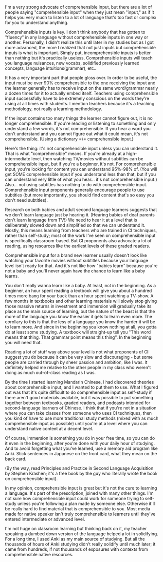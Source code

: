 I'm a very strong advocate of comprehensible input, but there are a lot of people saying "comprehensible input" when they just mean "input," as if it helps you very much to listen to a lot of language that's too fast or complex for you to understand anything.

Comprehensible inputs is key. I don't think anybody that has gotten to "fluency" in any language without comprehensible inputs in one way or another. Personally, I didn't realize this until later in my studies but as I got more advanced, the more I realized that not just inputs but comprehensible inputs is what is important. Simply put, incomprehensible inputs is better than nothing but it's practically useless. Comprehensible inputs will teach you language nuisances, new vocabs, solidified previously learned concepts, language intuitions(grammar), etc..

It has a very important part that people gloss over. In order to be useful, the input must be over 90% comprehensible to the one receiving the input and the learner generally has to receive input on the same word/grammar nearly a dozen times for it to actually embed itself. Teachers using comprehensible input successfully have to be extremely conscious on the words they're using at all times with students. I mention teachers because it's a teaching methodology, not really a learning methodology.

If the input contains too many things the learner cannot figure out, it is no longer comprehensible. If you're reading or listening to something and only understand a few words, it's not comprehensible. If you hear a word you don't understand and you cannot figure out what it could mean, it's not comprehensible. (Using a dictionary =/= comprehensible input.)

Here's the thing: it's not comprehensible input unless you can understand it. That is what "comprehensible" means. If you're already at a high-intermediate level, then watching TV/movies without subtitles can be comprehensible input, but if you're a beginner, it's not. For comprehensible input, you're looking for content you can understand 95%-98% of. (You will get SOME comprehensible input if you understand less than that, but if you can understand very little of what you hear... it's not comprehensible input.) Also... not using subtitles has nothing to do with comprehensible input. Comprehensible input proponents generally encourage people to use subtitles (but more importantly, you should find content that's so easy you don't need subtitles).

Research on both babies and adult second language learners suggests that we don't learn language just by hearing it. (Hearing babies of deaf parents don't learn language from TV!) We need to hear it at a level that is deliberately slowed down and simplified so that we can understand it. Mostly, this means learning from teachers who are trained in CI techniques, rather than self-study; most of the work I've seen on comprehensible input is specifically classroom-based. But CI proponents also advocate a lot of reading, using resources like the earliest levels of these graded readers.

Comprehensible input for a brand new learner usually doesn't look like watching your favorite movies without subtitles because your language level isn't ready for that. And it's not like how "babies learn" because you're not a baby and you'll never again have the chance to learn like a baby learns.

You don't really wanna learn like a baby. At least, not in the beginning. As a beginner, an hour spent reading a textbook will give you about a hundred times more bang for your buck than an hour spent watching a TV-show. A few months in textbooks and other learning materials will slowly stop giving those massive returns in investment and immersion will gradually take its place as the main source of learning, but the nature of the beast is that the more of the language you know the easier it gets to learn even more. The corollary to this is that the less of a language you know the harder it will be to learn more. And since in the beginning you know nothing at all, you gotta do at least some studying. A textbook will straight-up tell you "This word means that thing. That grammar point means this thing". In the beginning you will need that.

Reading a lot of stuff way above your level is not what proponents of CI suggest you do because it can be very slow and discouraging - but some people are carried through by sheer passion and ambition, like I was. It definitely helped me relative to the other people in my class who weren't doing as much out-of-class reading as I was.

By the time I started learning Mandarin Chinese, I had discovered theories about comprehensible input, and I wanted to put them to use. What I figured out was that it's quite difficult to do comprehensible input as self-study if there aren't good materials available, but it was possible to put something together between textbooks, graded readers, and podcasts intended for second-language learners of Chinese. I think that if you're not in a situation where you can take classes from someone who uses CI techniques, then you kind of have to use more traditional study methods (mixed with as much comprehensible input as possible) until you're at a level where you can understand native content at a decent level.

Of course, immersion is something you do in your free time, so you can do it even in the beginning, after you're done with your daily hour of studying. And to avoid forgetting what you've learned, use a memory aid program like Anki. Stick sentences in Japanese on the front card, what they mean on the back card.

(By the way, read Principles and Practice in Second Language Acquisition by Stephen Krashen; it's a free book by the guy who literally wrote the book on comprehensible input).

In my opinion, comprehensible input is great but it's not the cure to learning a language. It's part of the prescription, joined with many other things. I'm not sure how comprehensible input could work for someone trying to self-study unless you're following a plan made by someone else. Otherwise it'll be really hard to find material that is comprehensible to you. Most media made for native speaker isn't truly comprehensible to learners until they've entered intermediate or advanced level.

I'm not huge on classroom learning but thinking back on it, my teacher speaking a dumbed down version of the language helped a lot in solidifying. For a long time, I used Anki as my main source of studying. But all the thousands of hours of Anki studying didn't really solidify until much later; it came from hundreds, if not thousands of exposures with contexts from comprehensible native resources.






